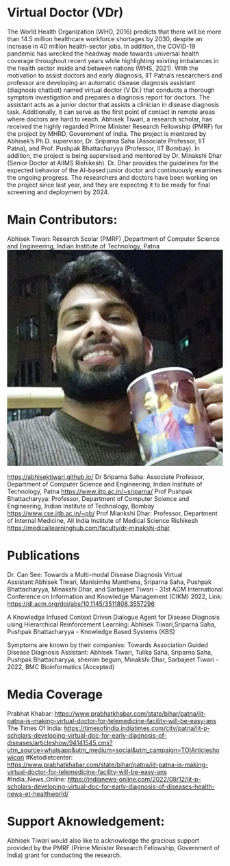# Virtual Doctor (VDr)

The World Health Organization (WHO, 2016) predicts that there will be more than 14.5 million healthcare workforce shortages by 2030, despite an increase in 40 million health-sector jobs. In addition, the COVID-19 pandemic has wrecked the headway made towards universal health coverage throughout recent years while highlighting existing imbalances in the health sector inside and between nations (WHS, 2021). With the motivation to assist doctors and early diagnosis, IIT Patna’s researchers and professor are developing an automatic disease diagnosis assistant (diagnosis chatbot) named virtual doctor (V Dr.) that conducts a thorough symptom investigation and prepares a diagnosis report for doctors. The assistant acts as a junior doctor that assists a clinician in disease diagnosis task. Additionally, it can serve as the first point of contact in remote areas where doctors are hard to reach. Abhisek Tiwari, a research scholar, has received the highly regarded Prime Minister Research Fellowship (PMRF) for the project by MHRD, Government of India.  The project is mentored by Abhisek’s Ph.D. supervisor, Dr. Sriparna Saha (Associate Professor, IIT Patna), and Prof. Pushpak Bhattacharyya (Professor, IIT Bombay). In addition, the project is being supervised and mentored by Dr. Minakshi Dhar (Senior Doctor at AIIMS Rishikesh). Dr. Dhar provides the guidelines for the expected behavior of the AI-based junior doctor and continuously examines the ongoing progress. The researchers and doctors have been working on the project since last year, and they are expecting it to be ready for final screening and deployment by 2024. 


# Main Contributors:
Abhisek Tiwari: Research Scolar (PMRF) ,Department of Computer Science and Engineering, Indian Institute of Technology, Patna
![Screenshot](abhisek.jpg)

https://abhisektiwari.github.io/
Dr Sriparna Saha: Associate Professor, Department of Computer Science and Engineering, Indian Institute of Technology, Patna
https://www.iitp.ac.in/~sriparna/
Prof Pushpak Bhattacharyya: Professor, Department of Computer Science and Engineering, Indian Institute of Technology, Bombay
https://www.cse.iitb.ac.in/~pb/
Prof Miankshi Dhar: Professor, Department of Internal Medicine, All India Institute of Medical Science Rishikesh
https://medicallearninghub.com/faculty/dr-minakshi-dhar

# Publications 

Dr. Can See: Towards a Multi-modal Disease Diagnosis Virtual Assistant:Abhisek Tiwari, Manisimha Manthena, Sriparna Saha, Pushpak Bhattacharyya, Minakshi Dhar, and Sarbajeet Tiwari - 31st ACM International Conference on Information and Knowledge Management (CIKM) 2022, Link: https://dl.acm.org/doi/abs/10.1145/3511808.3557296

A Knowledge Infused Context Driven Dialogue Agent for Disease Diagnosis using Hierarchical Reinforcement Learning: Abhisek Tiwari,Sriparna Saha, Pushpak Bhattacharyya - Knowledge Based Systems (KBS)

Symptoms are known by their companies: Towards Association Guided Disease Diagnosis Assistant: Abhisek Tiwari, Tulika Saha, Sriparna Saha, Pushpak Bhattacharyya, shemim begum, Minakshi Dhar, Sarbajeet Tiwari - 2022, BMC Bioinformatics (Accepted)


# Media Coverage
Prabhat Khabar: https://www.prabhatkhabar.com/state/bihar/patna/iit-patna-is-making-virtual-doctor-for-telemedicine-facility-will-be-easy-ans
The Times Of India: https://timesofindia.indiatimes.com/city/patna/iit-p-scholars-developing-virtual-doc-for-early-diagnosis-of-diseases/articleshow/94141545.cms?utm_source=whatsapp&utm_medium=social&utm_campaign=TOIArticleshowicon
#Ketodietcenter: https://www.prabhatkhabar.com/state/bihar/patna/iit-patna-is-making-virtual-doctor-for-telemedicine-facility-will-be-easy-ans
#India_News_Online: https://indianews-online.com/2022/09/12/iit-p-scholars-developing-virtual-doc-for-early-diagnosis-of-diseases-health-news-et-healthworld/

# Support Aknowledgement: 
Abhisek Tiwari would also like to acknowledge the gracious support provided by the PMRF (Prime Minister Research Fellowship, Government of India) grant for conducting the research.

